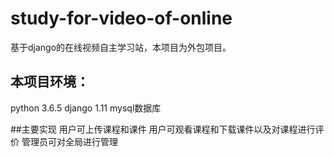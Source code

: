 # study-for-video-of-online
基于django的在线视频自主学习站，本项目为外包项目。

## 本项目环境：
python 3.6.5
django 1.11
mysql数据库

##主要实现
用户可上传课程和课件
用户可观看课程和下载课件以及对课程进行评价
管理员可对全局进行管理
